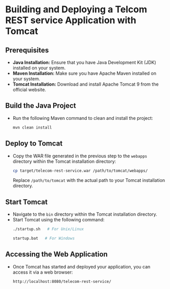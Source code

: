 # Building and Deploying a Telcom REST service Application with Tomcat

## Prerequisites
- **Java Installation:** Ensure that you have Java Development Kit (JDK) installed on your system.
- **Maven Installation:** Make sure you have Apache Maven installed on your system.
- **Tomcat Installation:** Download and install Apache Tomcat 9 from the official website.

## Build the Java Project
- Run the following Maven command to clean and install the project:
  ```bash
  mvn clean install
  ```

## Deploy to Tomcat
- Copy the WAR file generated in the previous step to the `webapps` directory within the Tomcat installation directory:
  ```bash
  cp target/telecom-rest-service.war /path/to/tomcat/webapps/
  ```
  Replace `/path/to/tomcat` with the actual path to your Tomcat installation directory.

## Start Tomcat
- Navigate to the `bin` directory within the Tomcat installation directory.
- Start Tomcat using the following command:
  ```bash
  ./startup.sh   # For Unix/Linux
  ```
  ```bash
  startup.bat   # For Windows
  ```

## Accessing the Web Application
- Once Tomcat has started and deployed your application, you can access it via a web browser:
  ```
  http://localhost:8080/telecom-rest-service/
  ```
